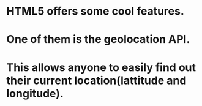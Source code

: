 # HTML5 offers some cool features.
# One of them is **the geolocation API**.
# This allows anyone to easily find out their current location(lattitude and longitude).

